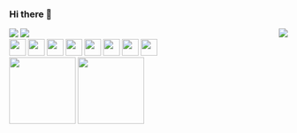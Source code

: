 ### Hi there 👋

<!--
**heitorpc/heitorpc** is a ✨ _special_ ✨ repository because its `README.md` (this file) appears on your GitHub profile.

Here are some ideas to get you started:

- 🔭 I’m currently working on ...
- 🌱 I’m currently learning ...
- 👯 I’m looking to collaborate on ...
- 🤔 I’m looking for help with ...
- 💬 Ask me about ...
- 📫 How to reach me: ...
- 😄 Pronouns: ...
- ⚡ Fun fact: ...
-->

<div>
  <img src="https://img.shields.io/badge/Instagram-E4405F?style=for-the-badge&logo=instagram&logoColor=white" />
  <img src="https://img.shields.io/badge/LinkedIn-0077B5?style=for-the-badge&logo=linkedin&logoColor=white" />
  <img align="right" src="https://user-images.githubusercontent.com/50049404/144655934-9b73fc4f-99dd-484d-b7db-f6d7a186568e.gif" />
</div>

<div>
  <img height="30" src="https://cdn.jsdelivr.net/gh/devicons/devicon/icons/python/python-original.svg" />
  <img height="30" src="https://cdn.jsdelivr.net/gh/devicons/devicon/icons/javascript/javascript-original.svg" />
  <img height="30" src="https://cdn.jsdelivr.net/gh/devicons/devicon/icons/linux/linux-original.svg" />
  <img height="30" src="https://cdn.jsdelivr.net/gh/devicons/devicon/icons/docker/docker-original.svg" />
  <img height="30" src="https://cdn.jsdelivr.net/gh/devicons/devicon/icons/typescript/typescript-original.svg" /> 
  <img height="30" src="https://cdn.jsdelivr.net/gh/devicons/devicon/icons/googlecloud/googlecloud-original.svg" />
  <img height="30" src="https://cdn.jsdelivr.net/gh/devicons/devicon/icons/django/django-original.svg" />
  <img height="30" src="https://cdn.jsdelivr.net/gh/devicons/devicon/icons/vscode/vscode-original.svg" />
</div>

<div>
  <img height="120em" src="https://github-readme-stats.vercel.app/api?username=heitorpc&show_icons=true&include_all_commits=true&count_private=true" />
  <img height="120em" src="https://github-readme-stats.vercel.app/api/top-langs/?username=heitorpc&layout=compact&langs_count=3" />
</div>
